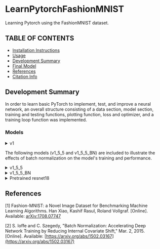 # LearnPytorchFashionMNIST
Learning Pytorch using the FashionMNIST dataset.

## TABLE OF CONTENTS
* [Installation Instructions](#installation-instructions)
* [Usage](#usage)
* [Development Summary](#development-summary)
* [Final Model](#final-model)
* [References](#references)
* [Citation Info](#citation-info)

## Development Summary
In order to learn basic PyTorch to implement, test, and improve a neural network, an overall structure consisting of a data section, model section, training and testing functions, plotting function, loss and optimizer, and a training loop function was implemented. 

### Models
<details><summary>v1</summary>
<p>
This first model serves to test the implementation of the entire pipeline from data loading to test sample classification in Pytorch.

```python
device = "cuda" if torch.cuda.is_available() else "cpu"
print(f"Using {device} device")

class NeuralNetwork_v1(nn.Module):
    x_size = 0
    # define the layers
    def __init__(self):
        super().__init__()
        self.feature_extraction = nn.Sequential(
            nn.Conv2d(in_channels=1, out_channels=1, kernel_size=(3,3)),
            nn.ReLU(),
            nn.Conv2d(in_channels=1, out_channels=1, kernel_size=(3,3)),
            nn.ReLU(),
            nn.Flatten()
        )
        self.dense_layers = nn.Sequential(
            nn.Linear(in_features=576, out_features=64),
            nn.ReLU(),
            nn.Linear(in_features=64, out_features=32),
            nn.ReLU(),
            nn.Linear(in_features=32, out_features=10),
            nn.Softmax(dim=1)
        )
    def forward(self, x):
        x = self.feature_extraction(x)
        x_size = x.size()
        # print(x_size)
        logits = self.dense_layers(x)
        return logits
        
# model = NeuralNetwork_v1().to(device)
# summary(model, input_size=(batch_size, 1, 28, 28))
```

    ==========================================================================================
    Layer (type:depth-idx)                   Output Shape              Param #
    ==========================================================================================
    NeuralNetwork_v1                         [64, 10]                  --
    ├─Sequential: 1-1                        [64, 576]                 --
    │    └─Conv2d: 2-1                       [64, 1, 26, 26]           10
    │    └─ReLU: 2-2                         [64, 1, 26, 26]           --
    │    └─Conv2d: 2-3                       [64, 1, 24, 24]           10
    │    └─ReLU: 2-4                         [64, 1, 24, 24]           --
    │    └─Flatten: 2-5                      [64, 576]                 --
    ├─Sequential: 1-2                        [64, 10]                  --
    │    └─Linear: 2-6                       [64, 64]                  36,928
    │    └─ReLU: 2-7                         [64, 64]                  --
    │    └─Linear: 2-8                       [64, 32]                  2,080
    │    └─ReLU: 2-9                         [64, 32]                  --
    │    └─Linear: 2-10                      [64, 10]                  330
    │    └─Softmax: 2-11                     [64, 10]                  --
    ==========================================================================================
    Total params: 39,358
    Trainable params: 39,358
    Non-trainable params: 0
    Total mult-adds (M): 3.32
    ==========================================================================================
    Input size (MB): 0.20
    Forward/backward pass size (MB): 0.70
    Params size (MB): 0.16
    Estimated Total Size (MB): 1.05
    ==========================================================================================

</p>
</details>

The following models (v1_5_5 and v1_5_5_BN) are included to illustrate the effects of batch normalization on the model's training and performance.
<details><summary>v1_5_5</summary>
<p>
No batch normalization.
    
```python
# Increasing num of elt in 1st layer 128->258. Reducing 2nd dense layer 128 -> 64
class NeuralNetwork_v1_5_5(nn.Module):
    def __init__(self) -> None:
        super().__init__()
        self.feature_extraction = nn.Sequential(
            nn.Conv2d(in_channels=1, out_channels=32, kernel_size=(3,3), padding='same'),
            nn.Conv2d(in_channels=32, out_channels=32, kernel_size=(3,3), padding='same'),
            nn.ReLU(),
            nn.Conv2d(in_channels=32, out_channels=64, kernel_size=(3,3), padding='same'),
            nn.Conv2d(in_channels=64, out_channels=64, kernel_size=(3,3), padding='same'),
            nn.ReLU(),
            nn.Conv2d(in_channels=64, out_channels=128, kernel_size=(3,3), padding='same'),
            nn.Conv2d(in_channels=128, out_channels=128, kernel_size=(3,3), padding='same'),
            nn.ReLU(),
            nn.Flatten(),
        )
        self.dense_layers = nn.Sequential(
            nn.Linear(in_features=28*28*128, out_features=256),
            nn.ReLU(),
            nn.Linear(in_features=256, out_features=64),
            nn.ReLU(),
            nn.Linear(in_features=64, out_features=10),
            nn.Softmax(dim=1)
        )

    def forward(self, x):
        logits = self.feature_extraction(x)
        logits = self.dense_layers(logits)
        return logits

# model = NeuralNetwork_v1_5_5().to(device)
# summary(model, input_size=(batch_size, 1, 28, 28))
```
    ==========================================================================================
    Layer (type:depth-idx)                   Output Shape              Param #
    ==========================================================================================
    NeuralNetwork_v1_5_5                     [64, 10]                  --
    ├─Sequential: 1-1                        [64, 100352]              --
    │    └─Conv2d: 2-1                       [64, 32, 28, 28]          320
    │    └─Conv2d: 2-2                       [64, 32, 28, 28]          9,248
    │    └─ReLU: 2-3                         [64, 32, 28, 28]          --
    │    └─Conv2d: 2-4                       [64, 64, 28, 28]          18,496
    │    └─Conv2d: 2-5                       [64, 64, 28, 28]          36,928
    │    └─ReLU: 2-6                         [64, 64, 28, 28]          --
    │    └─Conv2d: 2-7                       [64, 128, 28, 28]         73,856
    │    └─Conv2d: 2-8                       [64, 128, 28, 28]         147,584
    │    └─ReLU: 2-9                         [64, 128, 28, 28]         --
    │    └─Flatten: 2-10                     [64, 100352]              --
    ├─Sequential: 1-2                        [64, 10]                  --
    │    └─Linear: 2-11                      [64, 256]                 25,690,368
    │    └─ReLU: 2-12                        [64, 256]                 --
    │    └─Linear: 2-13                      [64, 64]                  16,448
    │    └─ReLU: 2-14                        [64, 64]                  --
    │    └─Linear: 2-15                      [64, 10]                  650
    │    └─Softmax: 2-16                     [64, 10]                  --
    ==========================================================================================
    Total params: 25,993,898
    Trainable params: 25,993,898
    Non-trainable params: 0
    Total mult-adds (G): 16.02
    ==========================================================================================
    Input size (MB): 0.20
    Forward/backward pass size (MB): 180.00
    Params size (MB): 103.98
    Estimated Total Size (MB): 284.18
    ==========================================================================================
</p>
</details>
<details><summary>v1_5_5_BN</summary>
<p>
Data normalization helps accelerate the training of the neural network by reducing internal covariate shift (i.e., reducing the change in the distribution of the activations that occur during training ()). However, the inputs to each activation function are not. Therefore, batchnormalize is added to normalize the inputs before each activation function, resulting in a significantly increased initial performance, while also allowing for a higher learning rate....

```python
# Adding BN before every activation layer.
class NeuralNetwork_v1_5_5_BN(nn.Module):
    def __init__(self) -> None:
        super().__init__()
        self.feature_extraction = nn.Sequential(
            nn.Conv2d(in_channels=1, out_channels=32, kernel_size=(3,3), padding='same'),
            nn.Conv2d(in_channels=32, out_channels=32, kernel_size=(3,3), padding='same'),
            nn.BatchNorm2d(num_features=32),
            nn.ReLU(),
            nn.Conv2d(in_channels=32, out_channels=64, kernel_size=(3,3), padding='same'),
            nn.Conv2d(in_channels=64, out_channels=64, kernel_size=(3,3), padding='same'),
            nn.BatchNorm2d(num_features=64),
            nn.ReLU(),
            nn.Conv2d(in_channels=64, out_channels=128, kernel_size=(3,3), padding='same'),
            nn.Conv2d(in_channels=128, out_channels=128, kernel_size=(3,3), padding='same'),
            nn.BatchNorm2d(num_features=128),
            nn.ReLU(),
            nn.Flatten(),
        )
        self.dense_layers = nn.Sequential(
            nn.Linear(in_features=28*28*128, out_features=256),
            nn.BatchNorm1d(num_features=256),
            nn.ReLU(),
            nn.Linear(in_features=256, out_features=64),
            nn.BatchNorm1d(num_features=64),
            nn.ReLU(),
            nn.Linear(in_features=64, out_features=10),
            nn.Softmax(dim=1)
        )

    def forward(self, x):
        logits = self.feature_extraction(x)
        logits = self.dense_layers(logits)
        return logits

model = NeuralNetwork_v1_5_5_BN().to(device)
summary(model, input_size=(batch_size, 1, 28, 28))
```

    ==========================================================================================
    Layer (type:depth-idx)                   Output Shape              Param #
    ==========================================================================================
    NeuralNetwork_v1_5_5_BN                  [64, 10]                  --
    ├─Sequential: 1-1                        [64, 100352]              --
    │    └─Conv2d: 2-1                       [64, 32, 28, 28]          320
    │    └─Conv2d: 2-2                       [64, 32, 28, 28]          9,248
    │    └─BatchNorm2d: 2-3                  [64, 32, 28, 28]          64
    │    └─ReLU: 2-4                         [64, 32, 28, 28]          --
    │    └─Conv2d: 2-5                       [64, 64, 28, 28]          18,496
    │    └─Conv2d: 2-6                       [64, 64, 28, 28]          36,928
    │    └─BatchNorm2d: 2-7                  [64, 64, 28, 28]          128
    │    └─ReLU: 2-8                         [64, 64, 28, 28]          --
    │    └─Conv2d: 2-9                       [64, 128, 28, 28]         73,856
    │    └─Conv2d: 2-10                      [64, 128, 28, 28]         147,584
    │    └─BatchNorm2d: 2-11                 [64, 128, 28, 28]         256
    │    └─ReLU: 2-12                        [64, 128, 28, 28]         --
    │    └─Flatten: 2-13                     [64, 100352]              --
    ├─Sequential: 1-2                        [64, 10]                  --
    │    └─Linear: 2-14                      [64, 256]                 25,690,368
    │    └─BatchNorm1d: 2-15                 [64, 256]                 512
    │    └─ReLU: 2-16                        [64, 256]                 --
    │    └─Linear: 2-17                      [64, 64]                  16,448
    │    └─BatchNorm1d: 2-18                 [64, 64]                  128
    │    └─ReLU: 2-19                        [64, 64]                  --
    │    └─Linear: 2-20                      [64, 10]                  650
    │    └─Softmax: 2-21                     [64, 10]                  --
    ==========================================================================================
    Total params: 25,994,986
    Trainable params: 25,994,986
    Non-trainable params: 0
    Total mult-adds (G): 16.02
    ==========================================================================================
    Input size (MB): 0.20
    Forward/backward pass size (MB): 270.08
    Params size (MB): 103.98
    Estimated Total Size (MB): 374.26
    ==========================================================================================
    
</p>
</details>


<details><summary>Pretrained resnet18</summary>
<p>

```python
from torchvision import datasets, models, transforms

resnet18 = models.resnet18(weights='DEFAULT')
num_ftrs = resnet18.fc.in_features
resnet18.conv1 = nn.Conv2d(1, 64, kernel_size=(7, 7), stride=(2, 2), padding=(3, 3), bias=False)
resnet18.fc = nn.Linear(num_ftrs, 10)
resnet18.to(device)
summary(resnet18, input_size=(batch_size, 1, 28, 28))
```




    ==========================================================================================
    Layer (type:depth-idx)                   Output Shape              Param #
    ==========================================================================================
    ResNet                                   [64, 10]                  --
    ├─Conv2d: 1-1                            [64, 64, 14, 14]          3,136
    ├─BatchNorm2d: 1-2                       [64, 64, 14, 14]          128
    ├─ReLU: 1-3                              [64, 64, 14, 14]          --
    ├─MaxPool2d: 1-4                         [64, 64, 7, 7]            --
    ├─Sequential: 1-5                        [64, 64, 7, 7]            --
    │    └─BasicBlock: 2-1                   [64, 64, 7, 7]            --
    │    │    └─Conv2d: 3-1                  [64, 64, 7, 7]            36,864
    │    │    └─BatchNorm2d: 3-2             [64, 64, 7, 7]            128
    │    │    └─ReLU: 3-3                    [64, 64, 7, 7]            --
    │    │    └─Conv2d: 3-4                  [64, 64, 7, 7]            36,864
    │    │    └─BatchNorm2d: 3-5             [64, 64, 7, 7]            128
    │    │    └─ReLU: 3-6                    [64, 64, 7, 7]            --
    │    └─BasicBlock: 2-2                   [64, 64, 7, 7]            --
    │    │    └─Conv2d: 3-7                  [64, 64, 7, 7]            36,864
    │    │    └─BatchNorm2d: 3-8             [64, 64, 7, 7]            128
    │    │    └─ReLU: 3-9                    [64, 64, 7, 7]            --
    │    │    └─Conv2d: 3-10                 [64, 64, 7, 7]            36,864
    │    │    └─BatchNorm2d: 3-11            [64, 64, 7, 7]            128
    │    │    └─ReLU: 3-12                   [64, 64, 7, 7]            --
    ├─Sequential: 1-6                        [64, 128, 4, 4]           --
    │    └─BasicBlock: 2-3                   [64, 128, 4, 4]           --
    │    │    └─Conv2d: 3-13                 [64, 128, 4, 4]           73,728
    │    │    └─BatchNorm2d: 3-14            [64, 128, 4, 4]           256
    │    │    └─ReLU: 3-15                   [64, 128, 4, 4]           --
    │    │    └─Conv2d: 3-16                 [64, 128, 4, 4]           147,456
    │    │    └─BatchNorm2d: 3-17            [64, 128, 4, 4]           256
    │    │    └─Sequential: 3-18             [64, 128, 4, 4]           8,448
    │    │    └─ReLU: 3-19                   [64, 128, 4, 4]           --
    │    └─BasicBlock: 2-4                   [64, 128, 4, 4]           --
    │    │    └─Conv2d: 3-20                 [64, 128, 4, 4]           147,456
    │    │    └─BatchNorm2d: 3-21            [64, 128, 4, 4]           256
    │    │    └─ReLU: 3-22                   [64, 128, 4, 4]           --
    │    │    └─Conv2d: 3-23                 [64, 128, 4, 4]           147,456
    │    │    └─BatchNorm2d: 3-24            [64, 128, 4, 4]           256
    │    │    └─ReLU: 3-25                   [64, 128, 4, 4]           --
    ├─Sequential: 1-7                        [64, 256, 2, 2]           --
    │    └─BasicBlock: 2-5                   [64, 256, 2, 2]           --
    │    │    └─Conv2d: 3-26                 [64, 256, 2, 2]           294,912
    │    │    └─BatchNorm2d: 3-27            [64, 256, 2, 2]           512
    │    │    └─ReLU: 3-28                   [64, 256, 2, 2]           --
    │    │    └─Conv2d: 3-29                 [64, 256, 2, 2]           589,824
    │    │    └─BatchNorm2d: 3-30            [64, 256, 2, 2]           512
    │    │    └─Sequential: 3-31             [64, 256, 2, 2]           33,280
    │    │    └─ReLU: 3-32                   [64, 256, 2, 2]           --
    │    └─BasicBlock: 2-6                   [64, 256, 2, 2]           --
    │    │    └─Conv2d: 3-33                 [64, 256, 2, 2]           589,824
    │    │    └─BatchNorm2d: 3-34            [64, 256, 2, 2]           512
    │    │    └─ReLU: 3-35                   [64, 256, 2, 2]           --
    │    │    └─Conv2d: 3-36                 [64, 256, 2, 2]           589,824
    │    │    └─BatchNorm2d: 3-37            [64, 256, 2, 2]           512
    │    │    └─ReLU: 3-38                   [64, 256, 2, 2]           --
    ├─Sequential: 1-8                        [64, 512, 1, 1]           --
    │    └─BasicBlock: 2-7                   [64, 512, 1, 1]           --
    │    │    └─Conv2d: 3-39                 [64, 512, 1, 1]           1,179,648
    │    │    └─BatchNorm2d: 3-40            [64, 512, 1, 1]           1,024
    │    │    └─ReLU: 3-41                   [64, 512, 1, 1]           --
    │    │    └─Conv2d: 3-42                 [64, 512, 1, 1]           2,359,296
    │    │    └─BatchNorm2d: 3-43            [64, 512, 1, 1]           1,024
    │    │    └─Sequential: 3-44             [64, 512, 1, 1]           132,096
    │    │    └─ReLU: 3-45                   [64, 512, 1, 1]           --
    │    └─BasicBlock: 2-8                   [64, 512, 1, 1]           --
    │    │    └─Conv2d: 3-46                 [64, 512, 1, 1]           2,359,296
    │    │    └─BatchNorm2d: 3-47            [64, 512, 1, 1]           1,024
    │    │    └─ReLU: 3-48                   [64, 512, 1, 1]           --
    │    │    └─Conv2d: 3-49                 [64, 512, 1, 1]           2,359,296
    │    │    └─BatchNorm2d: 3-50            [64, 512, 1, 1]           1,024
    │    │    └─ReLU: 3-51                   [64, 512, 1, 1]           --
    ├─AdaptiveAvgPool2d: 1-9                 [64, 512, 1, 1]           --
    ├─Linear: 1-10                           [64, 10]                  5,130
    ==========================================================================================
    Total params: 11,175,370
    Trainable params: 11,175,370
    Non-trainable params: 0
    Total mult-adds (G): 2.11
    ==========================================================================================
    Input size (MB): 0.20
    Forward/backward pass size (MB): 44.05
    Params size (MB): 44.70
    Estimated Total Size (MB): 88.95
    ==========================================================================================

</p>
</details>


## References
[1]     Fashion-MNIST: a Novel Image Dataset for Benchmarking Machine Learning Algorithms. Han Xiao, Kashif Rasul, Roland Vollgraf. [Online]. Available: [arXiv:1708.07747](https://arxiv.org/abs/1708.07747)

[2]     S. Ioffe and C. Szegedy, "Batch Normalization: Accelerating Deep Network Training by Reducing Internal Covariate Shift," Mar. 2, 2015. [Online]. Available: [https://arxiv.org/abs/1502.03167](https://arxiv.org/abs/1502.03167)
